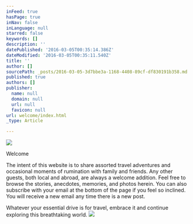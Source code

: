 ```yaml
---
inFeed: true
hasPage: true
inNav: false
inLanguage: null
starred: false
keywords: []
description: ''
datePublished: '2016-03-05T00:35:14.386Z'
dateModified: '2016-03-05T00:35:11.540Z'
title: ''
author: []
sourcePath: _posts/2016-03-05-3d7bbe3a-1168-4408-89cf-df830191b358.md
published: true
authors: []
publisher:
  name: null
  domain: null
  url: null
  favicon: null
url: welcome/index.html
_type: Article

---
```

![](https://the-grid-user-content.s3-us-west-2.amazonaws.com/73f7e8a1-8f1a-4efe-8b95-2c31dd739ae9.jpg)

Welcome

The intent of this website is to share assorted travel adventures and occasional moments of rumination with family and friends. Any other guests, both local and abroad, are always a welcome addition. Feel free to browse the stories, anecdotes, memories, and photos herein. You can also subscribe with your email at the bottom of the page if you feel so inclined. You will receive a new email any time there is a new post. 

Whatever your essential drive is for travel, embrace it and continue exploring this breathtaking world.
![](https://the-grid-user-content.s3-us-west-2.amazonaws.com/7352b6b1-ecbd-4fc2-b1e3-2f63c293361b.gif)